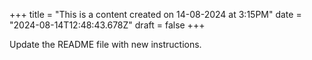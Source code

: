 +++
title = "This is a content created on 14-08-2024 at 3:15PM"
date = "2024-08-14T12:48:43.678Z"
draft = false
+++

  Update the README file with new instructions.
        